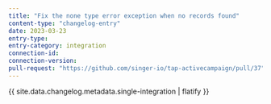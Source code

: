```yaml
---
title: "Fix the none type error exception when no records found"
content-type: "changelog-entry"
date: 2023-03-23
entry-type: 
entry-category: integration
connection-id: 
connection-version: 
pull-request: "https://github.com/singer-io/tap-activecampaign/pull/37"
---
```

{{ site.data.changelog.metadata.single-integration | flatify }}